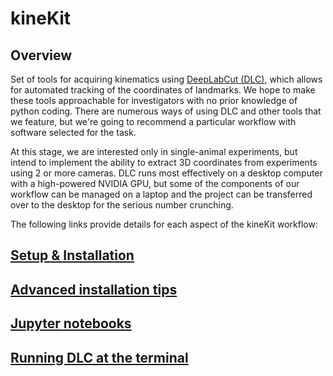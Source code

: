 # kineKit

## Overview

Set of tools for acquiring kinematics using [DeepLabCut (DLC)](http://www.mackenziemathislab.org/deeplabcut), which allows for automated tracking of the coordinates of landmarks. 
We hope to make these tools approachable for investigators with no prior knowledge of python coding. 
There are numerous ways of using DLC and other tools that we feature, but we're going to recommend a particular workflow with software selected for the task. 

At this stage, we are interested only in single-animal experiments, but intend to implement the ability to extract 3D coordinates from experiments using 2 or more cameras. 
DLC runs most effectively on a desktop computer with a high-powered NVIDIA GPU, but some of the components of our workflow can be managed on a laptop and the project can be transferred over to the desktop for the serious number crunching. 

The following links provide details for each aspect of the kineKit workflow:

## [Setup & Installation](/docs/setup.md) 

## [Advanced installation tips](/docs/advanced_install.md)

## [Jupyter notebooks](/docs/notebooks.md)

## [Running DLC at the terminal](/docs/command_line.md)

